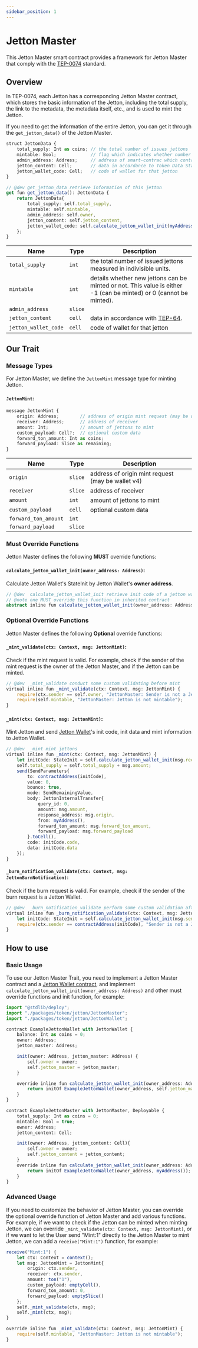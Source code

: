 ```yaml
---
sidebar_position: 1
---
```


# Jetton Master

This Jetton Master smart contract provides a framework for Jetton Master that comply with the [TEP-0074](https://github.com/ton-blockchain/TEPs/blob/master/text/0074-jettons-standard.md) standard.

## Overview

In TEP-0074, each Jetton has a corresponding Jetton Master contract, which stores the basic information of the Jetton, including the total supply, the link to the metadata, the metadata itself, etc., and is used to mint the Jetton.

If you need to get the information of the entire Jetton, you can get it through the `get_jetton_data()` of the Jetton Master.

```typescript
struct JettonData {
    total_supply: Int as coins; // the total number of issues jettons
    mintable: Bool;             // flag which indicates whether number of jettons can increase admin_address
    admin_address: Address;     // address of smart-contrac which control Jetton
    jetton_content: Cell;       // data in accordance to Token Data Standard #64
    jetton_wallet_code: Cell;   // code of wallet for that jetton
}

// @dev get_jetton_data retrieve information of this jetton
get fun get_jetton_data(): JettonData {
    return JettonData{
        total_supply: self.total_supply,
        mintable: self.mintable,
        admin_address: self.owner,
        jetton_content: self.jetton_content,
        jetton_wallet_code: self.calculate_jetton_wallet_init(myAddress()).code
    };
}
```

| Name                 | Type    | Description                                                                                                            |
| -------------------- | ------- | ---------------------------------------------------------------------------------------------------------------------- |
| `total_supply`       | `int`   | the total number of issued jettons measured in indivisible units.                                                      |
| `mintable`           | `int`   | details whether new jettons can be minted or not. This value is either -1 (can be minted) or 0 (cannot be minted).     |
| `admin_address`      | `slice` |                                                                                                                        |
| `jetton_content`     | `cell`  | data in accordance with [TEP-64](https://github.com/ton-blockchain/TEPs/blob/master/text/0064-token-data-standard.md). |
| `jetton_wallet_code` | `cell`  | code of wallet for that jetton                                                                                         |

## Our Trait

### Message Types

For Jetton Master, we define the `JettonMint` message type for minting Jetton.

#### `JettonMint`:

```typescript
message JettonMint {
    origin: Address;        // address of origin mint request (may be wallet v4)
    receiver: Address;      // address of receiver
    amount: Int;            // amount of jettons to mint
    custom_payload: Cell?;  // optional custom data
    forward_ton_amount: Int as coins;
    forward_payload: Slice as remaining;
}
```

| Name                 | Type    | Description                                       |
| -------------------- | ------- | ------------------------------------------------- |
| `origin`             | `slice` | address of origin mint request (may be wallet v4) |
| `receiver`           | `slice` | address of receiver                               |
| `amount`             | `int`   | amount of jettons to mint                         |
| `custom_payload`     | `cell`  | optional custom data                              |
| `forward_ton_amount` | `int`   |                                                   |
| `forward_payload`    | `slice` |                                                   |

### Must Override Functions

Jetton Master defines the following **MUST** override functions:

#### `calculate_jetton_wallet_init(owner_address: Address)`:

Calculate Jetton Wallet's StateInit by Jetton Wallet's **owner address**.

```typescript
// @dev  calculate_jetton_wallet_init retrieve init code of a jetton wallet
// @note one MUST override this function in inherited contract
abstract inline fun calculate_jetton_wallet_init(owner_address: Address): StateInit;
```

### Optional Override Functions

Jetton Master defines the following **Optional** override functions:

#### `_mint_validate(ctx: Context, msg: JettonMint)`:

Check if the mint request is valid. For example, check if the sender of the mint request is the owner of the Jetton Master, and if the Jetton can be minted.

```typescript
// @dev  _mint_validate conduct some custom validating before mint
virtual inline fun _mint_validate(ctx: Context, msg: JettonMint) {
    require(ctx.sender == self.owner, "JettonMaster: Sender is not a Jetton owner");
    require(self.mintable, "JettonMaster: Jetton is not mintable");
}
```

#### `_mint(ctx: Context, msg: JettonMint)`:

Mint Jetton and send [Jetton Wallet](JettonWallet)'s init code, init data and mint information to Jetton Wallet.

```typescript
// @dev  _mint mint jettons
virtual inline fun _mint(ctx: Context, msg: JettonMint) {
    let initCode: StateInit = self.calculate_jetton_wallet_init(msg.receiver);
    self.total_supply = self.total_supply + msg.amount;
    send(SendParameters{
        to: contractAddress(initCode),
        value: 0,
        bounce: true,
        mode: SendRemainingValue,
        body: JettonInternalTransfer{
            query_id: 0,
            amount: msg.amount,
            response_address: msg.origin,
            from: myAddress(),
            forward_ton_amount: msg.forward_ton_amount,
            forward_payload: msg.forward_payload
        }.toCell(),
        code: initCode.code,
        data: initCode.data
    });
}
```

#### `_burn_notification_validate(ctx: Context, msg: JettonBurnNotification)`:

Check if the burn request is valid. For example, check if the sender of the burn request is a Jetton Wallet.

```typescript
// @dev  _burn_notification_validate perform some custom validation after receiving JettonBurnNotification sent from Jetton wallet
virtual inline fun _burn_notification_validate(ctx: Context, msg: JettonBurnNotification) {
    let initCode: StateInit = self.calculate_jetton_wallet_init(msg.sender);
    require(ctx.sender == contractAddress(initCode), "Sender is not a Jetton wallet");
}
```

## How to use

### Basic Usage

To use our Jetton Master Trait, you need to implement a Jetton Master contract and a [Jetton Wallet contract](JettonWallet), and implement `calculate_jetton_wallet_init(owner_address: Address)` and other must override functions and init function, for example:

```typescript
import "@stdlib/deploy";
import "./packages/token/jetton/JettonMaster";
import "./packages/token/jetton/JettonWallet";

contract ExampleJettonWallet with JettonWallet {
    balance: Int as coins = 0;
    owner: Address;
    jetton_master: Address;

    init(owner: Address, jetton_master: Address) {
        self.owner = owner;
        self.jetton_master = jetton_master;
    }

    override inline fun calculate_jetton_wallet_init(owner_address: Address): StateInit {
        return initOf ExampleJettonWallet(owner_address, self.jetton_master);
    }
}

contract ExampleJettonMaster with JettonMaster, Deployable {
    total_supply: Int as coins = 0;
    mintable: Bool = true;
    owner: Address;
    jetton_content: Cell;

    init(owner: Address, jetton_content: Cell){
        self.owner = owner;
        self.jetton_content = jetton_content;
    }
    override inline fun calculate_jetton_wallet_init(owner_address: Address): StateInit {
        return initOf ExampleJettonWallet(owner_address, myAddress());
    }
}
```

### Advanced Usage

If you need to customize the behavior of Jetton Master, you can override the optional override function of Jetton Master and add various functions. For example, if we want to check if the Jetton can be minted when minting Jetton, we can override `_mint_validate(ctx: Context, msg: JettonMint)`, or if we want to let the User send "Mint:1" directly to the Jetton Master to mint Jetton, we can add a `receive("Mint:1")` function, for example:

```typescript
receive("Mint:1") {
    let ctx: Context = context();
    let msg: JettonMint = JettonMint{
        origin: ctx.sender,
        receiver: ctx.sender,
        amount: ton("1"),
        custom_payload: emptyCell(),
        forward_ton_amount: 0,
        forward_payload: emptySlice()
    };
    self._mint_validate(ctx, msg);
    self._mint(ctx, msg);
}

override inline fun _mint_validate(ctx: Context, msg: JettonMint) {
    require(self.mintable, "JettonMaster: Jetton is not mintable");
}
```

